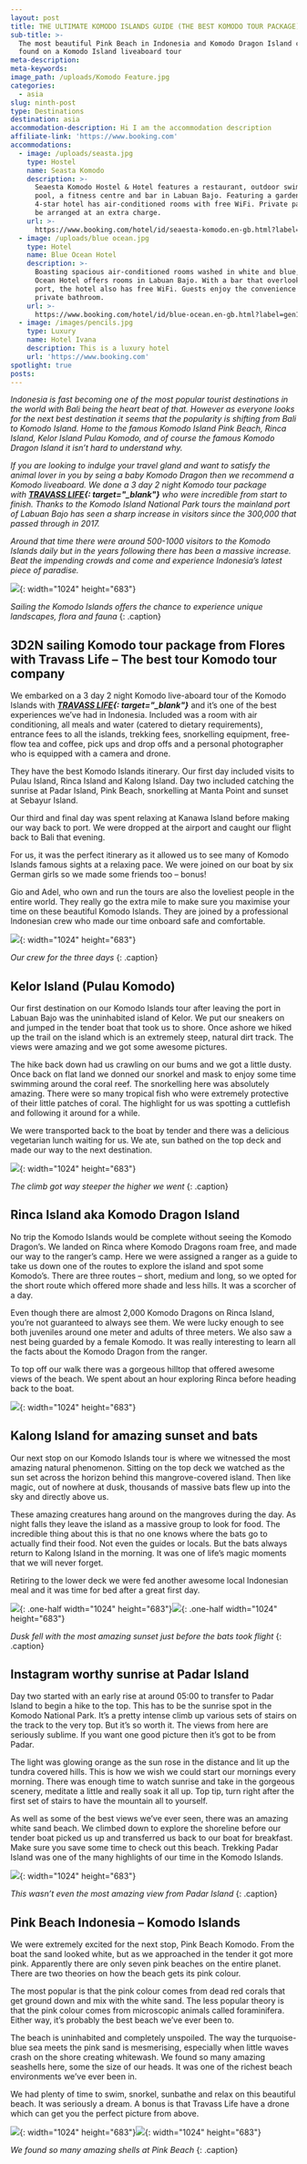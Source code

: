 ```yaml
---
layout: post
title: THE ULTIMATE KOMODO ISLANDS GUIDE (THE BEST KOMODO TOUR PACKAGE)
sub-title: >-
  The most beautiful Pink Beach in Indonesia and Komodo Dragon Island can all be
  found on a Komodo Island liveaboard tour
meta-description:
meta-keywords:
image_path: /uploads/Komodo Feature.jpg
categories:
  - asia
slug: ninth-post
type: Destinations
destination: asia
accommodation-description: Hi I am the accommodation description
affiliate-link: 'https://www.booking.com'
accommodations:
  - image: /uploads/seasta.jpg
    type: Hostel
    name: Seasta Komodo
    description: >-
      Seaesta Komodo Hostel & Hotel features a restaurant, outdoor swimming
      pool, a fitness centre and bar in Labuan Bajo. Featuring a garden, the
      4-star hotel has air-conditioned rooms with free WiFi. Private parking can
      be arranged at an extra charge.
    url: >-
      https://www.booking.com/hotel/id/seaesta-komodo.en-gb.html?label=gen173nr-1DCAEoggI46AdIM1gEaGiIAQGYAQm4AQfIAQzYAQPoAQGIAgGoAgO4Aq62ne4FwAIB;sid=f7789395429c9a9cbae26d861859d3c5;dest_id=-2683993;dest_type=city;dist=0;from_beach_key_ufi_sr=1;group_adults=2;group_children=0;hapos=4;hpos=4;no_rooms=1;room1=A%2CA;sb_price_type=total;sr_order=popularity;srepoch=1573346141;srpvid=c84b042e8be20011;type=total;ucfs=1&#hotelTmpl
  - image: /uploads/blue ocean.jpg
    type: Hotel
    name: Blue Ocean Hotel
    description: >-
      Boasting spacious air-conditioned rooms washed in white and blue, Blue
      Ocean Hotel offers rooms in Labuan Bajo. With a bar that overlooks the
      port, the hotel also has free WiFi. Guests enjoy the convenience of a
      private bathroom.
    url: >-
      https://www.booking.com/hotel/id/blue-ocean.en-gb.html?label=gen173nr-1DCAEoggI46AdIM1gEaGiIAQGYAQm4AQfIAQzYAQPoAQGIAgGoAgO4Aq62ne4FwAIB&sid=f7789395429c9a9cbae26d861859d3c5&dest_id=-2683993&dest_type=city&from_beach_key_ufi_sr=1&group_adults=2&group_children=0&hapos=1&hpos=1&no_rooms=1&sr_order=popularity&srepoch=1573346141&srpvid=c84b042e8be20011&ucfs=1&from=searchresults;highlight_room=#hotelTmpl
  - image: /images/pencils.jpg
    type: Luxury
    name: Hotel Ivana
    description: This is a luxury hotel
    url: 'https://www.booking.com'
spotlight: true
posts:
---
```


*Indonesia is fast becoming one of the most popular tourist destinations in the world with Bali being the heart beat of that. However as everyone looks for the next best destination it seems that the popularity is shifting from Bali to Komodo Island. Home to the famous Komodo Island Pink Beach, Rinca Island, Kelor Island Pulau Komodo, and of course the famous Komodo Dragon Island it isn’t hard to understand why.*

*If you are looking to indulge your travel gland and want to satisfy the animal lover in you by seing a baby Komodo Dragon then we recommend a Komodo liveaboard. We done a 3 day 2 night Komodo tour package with&nbsp;**[TRAVASS LIFE](https://travass.life/komodoisland/){: target="_blank"}**&nbsp;who were incredible from start to finish. Thanks to the Komodo Island National Park tours the mainland port of Labuan Bajo has seen a sharp increase in visitors since the 300,000 that passed through in 2017.*

*Around that time there were around 500-1000 visitors to the Komodo Islands daily but in the years following there has been a massive increase. Beat the impending crowds and come and experience Indonesia’s latest piece of paradise.*

![](/uploads/komodo-2.jpg){: width="1024" height="683"}

*Sailing the Komodo Islands offers the chance to experience unique landscapes, flora and fauna*
{: .caption}

## 3D2N sailing Komodo tour package from Flores with Travass Life – The best tour Komodo tour company

We embarked on a 3 day 2 night Komodo live-aboard tour of the Komodo Islands with&nbsp;***[TRAVASS LIFE](https://travass.life/komodoisland/){: target="_blank"}***&nbsp;and it’s one of the best experiences we’ve had in Indonesia. Included was a room with air conditioning, all meals and water (catered to dietary requirements), entrance fees to all the islands, trekking fees, snorkelling equipment, free-flow tea and coffee, pick ups and drop offs and a personal photographer who is equipped with a camera and drone.

They have the best Komodo Islands itinerary. Our first day included visits to Pulau Island, Rinca Island and Kalong Island. Day two included catching the sunrise at Padar Island, Pink Beach, snorkelling at Manta Point and sunset at Sebayur Island.

Our third and final day was spent relaxing at Kanawa Island before making our way back to port. We were dropped at the airport and caught our flight back to Bali that evening.

For us, it was the perfect itinerary as it allowed us to see many of Komodo Islands famous sights at a relaxing pace. We were joined on our boat by six German girls so we made some friends too – bonus\!

Gio and Adel, who own and run the tours are also the loveliest people in the entire world. They really go the extra mile to make sure you maximise your time on these beautiful Komodo Islands. They are joined by a professional Indonesian crew who made our time onboard safe and comfortable.

![](/uploads/komodo-3.jpg){: width="1024" height="683"}

*Our crew for the three days*
{: .caption}

## Kelor Island (Pulau Komodo)

Our first destination on our Komodo Islands tour after leaving the port in Labuan Bajo was the uninhabited island of Kelor. We put our sneakers on and jumped in the tender boat that took us to shore. Once ashore we hiked up the trail on the island which is an extremely steep, natural dirt track. The views were amazing and we got some awesome pictures.

The hike back down had us crawling on our bums and we got a little dusty. Once back on flat land we donned our snorkel and mask to enjoy some time swimming around the coral reef. The snorkelling here was absolutely amazing. There were so many tropical fish who were extremely protective of their little patches of coral. The highlight for us was spotting a cuttlefish and following it around for a while.

We were transported back to the boat by tender and there was a delicious vegetarian lunch waiting for us. We ate, sun bathed on the top deck and made our way to the next destination.

![](/uploads/komodo-4.jpg){: width="1024" height="683"}

*The climb got way steeper the higher we went*
{: .caption}

## Rinca Island aka Komodo Dragon Island

No trip the Komodo Islands would be complete without seeing the Komodo Dragon’s. We landed on Rinca where Komodo Dragons roam free, and made our way to the ranger’s camp. Here we were assigned a ranger as a guide to take us down one of the routes to explore the island and spot some Komodo’s. There are three routes – short, medium and long, so we opted for the short route which offered more shade and less hills. It was a scorcher of a day.

Even though there are almost 2,000 Komodo Dragons on Rinca Island, you’re not guaranteed to always see them. We were lucky enough to see both juveniles around one meter and adults of three meters. We also saw a nest being guarded by a female Komodo. It was really interesting to learn all the facts about the Komodo Dragon from the ranger.

To top off our walk there was a gorgeous hilltop that offered awesome views of the beach. We spent about an hour exploring Rinca before heading back to the boat.

![](/uploads/komodo-5.jpg){: width="1024" height="683"}

## Kalong Island for amazing sunset and bats

Our next stop on our Komodo Islands tour is where we witnessed the most amazing natural phenomenon. Sitting on the top deck we watched as the sun set across the horizon behind this mangrove-covered island. Then like magic, out of nowhere at dusk, thousands of massive bats flew up into the sky and directly above us.

These amazing creatures hang around on the mangroves during the day. As night falls they leave the island as a massive group to look for food. The incredible thing about this is that no one knows where the bats go to actually find their food. Not even the guides or locals. But the bats always return to Kalong Island in the morning. It was one of life’s magic moments that we will never forget.

Retiring to the lower deck we were fed another awesome local Indonesian meal and it was time for bed after a great first day.

![](/uploads/komodo-6.jpg){: .one-half width="1024" height="683"}![](/uploads/komodo-4.jpg){: .one-half width="1024" height="683"}

*Dusk fell with the most amazing sunset just before the bats took flight*
{: .caption}

## Instagram worthy sunrise at Padar Island

Day two started with an early rise at around 05:00 to transfer to Padar Island to begin a hike to the top. This has to be the sunrise spot in the Komodo National Park. It’s a pretty intense climb up various sets of stairs on the track to the very top. But it’s so worth it. The views from here are seriously sublime. If you want one good picture then it’s got to be from Padar.

The light was glowing orange as the sun rose in the distance and lit up the tundra covered hills. This is how we wish we could start our mornings every morning. There was enough time to watch sunrise and take in the gorgeous scenery, meditate a little and really soak it all up. Top tip, turn right after the first set of stairs to have the mountain all to yourself.

As well as some of the best views we’ve ever seen, there was an amazing white sand beach. We climbed down to explore the shoreline before our tender boat picked us up and transferred us back to our boat for breakfast. Make sure you save some time to check out this beach. Trekking Padar Island was one of the many highlights of our time in the Komodo Islands.

![](/uploads/komodo-7.jpg){: width="1024" height="683"}

*This wasn’t even the most amazing view from Padar Island*
{: .caption}

## Pink Beach Indonesia – Komodo Islands

We were extremely excited for the next stop, Pink Beach Komodo. From the boat the sand looked white, but as we approached in the tender it got more pink. Apparently there are only seven pink beaches on the entire planet. There are two theories on how the beach gets its pink colour.

The most popular is that the pink colour comes from dead red corals that get ground down and mix with the white sand. The less popular theory is that the pink colour comes from microscopic animals called foraminifera. Either way, it’s probably the best beach we’ve ever been to.

The beach is uninhabited and completely unspoiled. The way the turquoise-blue sea meets the pink sand is mesmerising, especially when little waves crash on the shore creating whitewash. We found so many amazing seashells here, some the size of our heads. It was one of the richest beach environments we’ve ever been in.

We had plenty of time to swim, snorkel, sunbathe and relax on this beautiful beach. It was seriously a dream. A bonus is that Travass Life have a drone which can get you the perfect picture from above.

![](/uploads/komodo-8.jpg){: width="1024" height="683"}![](/uploads/komodo-8.jpg){: width="1024" height="683"}

*We found so many amazing shells at Pink Beach*
{: .caption}